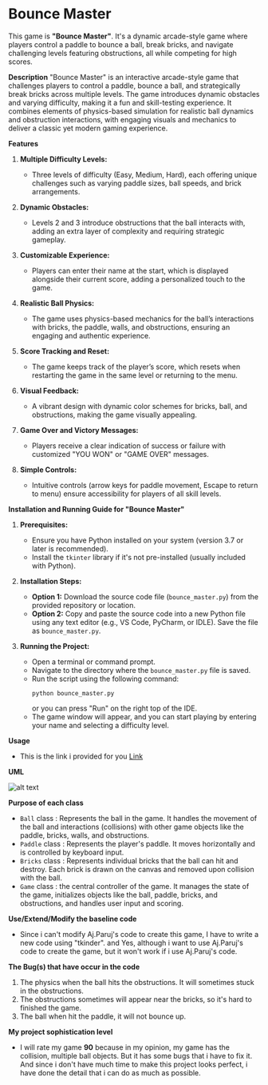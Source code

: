 # Bounce Master
This game is **"Bounce Master"**. It's a dynamic arcade-style game where players control a paddle to bounce a ball, break bricks, and navigate challenging levels featuring obstructions, all while competing for high scores.

**Description**
"Bounce Master" is an interactive arcade-style game that challenges players to control a paddle, bounce a ball, and strategically break bricks across multiple levels. The game introduces dynamic obstacles and varying difficulty, making it a fun and skill-testing experience. It combines elements of physics-based simulation for realistic ball dynamics and obstruction interactions, with engaging visuals and mechanics to deliver a classic yet modern gaming experience.


**Features**

1. **Multiple Difficulty Levels:**
   - Three levels of difficulty (Easy, Medium, Hard), each offering unique challenges such as varying paddle sizes, ball speeds, and brick arrangements.

2. **Dynamic Obstacles:**
   - Levels 2 and 3 introduce obstructions that the ball interacts with, adding an extra layer of complexity and requiring strategic gameplay.

3. **Customizable Experience:**
   - Players can enter their name at the start, which is displayed alongside their current score, adding a personalized touch to the game.

4. **Realistic Ball Physics:**
   - The game uses physics-based mechanics for the ball’s interactions with bricks, the paddle, walls, and obstructions, ensuring an engaging and authentic experience.

5. **Score Tracking and Reset:**
   - The game keeps track of the player’s score, which resets when restarting the game in the same level or returning to the menu.

6. **Visual Feedback:**
   - A vibrant design with dynamic color schemes for bricks, ball, and obstructions, making the game visually appealing.

7. **Game Over and Victory Messages:**
   - Players receive a clear indication of success or failure with customized "YOU WON" or "GAME OVER" messages.

8. **Simple Controls:**
   - Intuitive controls (arrow keys for paddle movement, Escape to return to menu) ensure accessibility for players of all skill levels.


**Installation and Running Guide for "Bounce Master"**


1. **Prerequisites:**
   - Ensure you have Python installed on your system (version 3.7 or later is recommended).
   - Install the `tkinter` library if it's not pre-installed (usually included with Python).


2. **Installation Steps:**
   - **Option 1:** Download the source code file (`bounce_master.py`) from the provided repository or location.
   - **Option 2:** Copy and paste the source code into a new Python file using any text editor (e.g., VS Code, PyCharm, or IDLE). Save the file as `bounce_master.py`.


3. **Running the Project:**
   - Open a terminal or command prompt.
   - Navigate to the directory where the `bounce_master.py` file is saved.
   - Run the script using the following command:
     ```
     python bounce_master.py
     ```
     or you can press "Run" on the right top of the IDE.
   - The game window will appear, and you can start playing by entering your name and selecting a difficulty level.


**Usage**
   - This is the link i provided for you 
     [Link](https://youtu.be/iBuUgoJDMdM?si=EjKNSjlS4Ls5oQI2)


**UML**

![alt text](image.png)


**Purpose of each class**
   - `Ball` class : Represents the ball in the game. It handles the movement of the ball and interactions (collisions) with other game objects like the paddle, bricks, walls, and obstructions.
   - `Paddle` class : Represents the player's paddle. It moves horizontally and is controlled by keyboard input.
   - `Bricks` class : Represents individual bricks that the ball can hit and destroy. Each brick is drawn on the canvas and removed upon collision with the ball.
   - `Game` class : the central controller of the game. It manages the state of the game, initializes objects like the ball, paddle, bricks, and obstructions, and handles user input and scoring.


**Use/Extend/Modify the baseline code**
- Since i can't modify Aj.Paruj's code to create this game, I have to write a new code using "tkinder".
and Yes, although i want to use Aj.Paruj's code to create the game, but it won't work if i use Aj.Paruj's code.


**The Bug(s) that have occur in the code**
  1. The physics when the ball hits the obstructions. It will sometimes stuck in the obstructions.
  2. The obstructions sometimes will appear near the bricks, so it's hard to finished the game.
  3. The ball when hit the paddle, it will not bounce up.


**My project sophistication level**
- I will rate my game **90** because in my opinion, my game has the collision, multiple ball objects. But it has some bugs that i have to fix it. And since i don't have much time to make this project looks perfect, i have done the detail that i can do as much as possible.